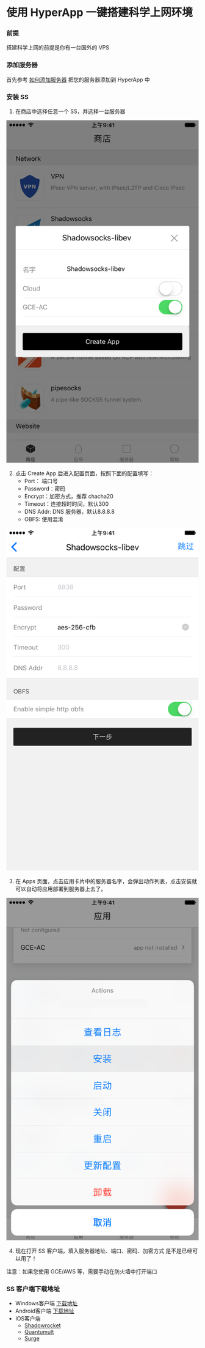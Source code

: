 # 使用 HyperApp 一键搭建科学上网环境


### 前提

搭建科学上网的前提是你有一台国外的 VPS

### 添加服务器

首先参考 [如何添加服务器](./Add-Server.md) 把您的服务器添加到 HyperApp 中

### 安装 SS

1. 在商店中选择任意一个 SS，并选择一台服务器

![创建应用](.../../images/wall/create.png)

2. 点击 Create App 后进入配置页面，按照下面的配置填写：
    * Port： 端口号
    * Password：密码
    * Encrypt：加密方式，推荐 chacha20
    * Timeout：连接超时时间，默认300
    * DNS Addr: DNS 服务器，默认8.8.8.8
    * OBFS: 使用混淆

![config](.../../images/wall/config.png)

3. 在 Apps 页面，点击应用卡片中的服务器名字，会弹出动作列表，点击安装就可以自动将应用部署到服务器上去了。

![install](.../../images/wall/install.png)

4. 现在打开 SS 客户端，填入服务器地址、端口、密码、加密方式 是不是已经可以用了！

注意：如果您使用 GCE/AWS 等，需要手动在防火墙中打开端口

### SS 客户端下载地址

- Windows客户端	[下载地址](https://github.com/shadowsocks/shadowsocks-windows/releases)
- Android客户端	[下载地址](https://play.google.com/store/apps/details?id=com.github.shadowsocks&hl=en)
- IOS客户端
	- [Shadowrocket](https://itunes.apple.com/us/app/shadowrocket/id932747118?mt=8)
	- [Quantumult](https://itunes.apple.com/us/app/quantumult/id1252015438?mt=8)
	- [Surge](https://itunes.apple.com/us/app/surge-web-developer-tool-and-proxy-utility/id1040100637?mt=8)

